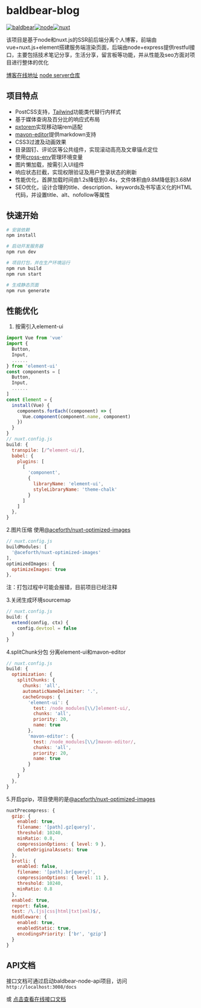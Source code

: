 # baldbear-blog

[![baldbear](https://img.shields.io/badge/%E7%A7%83%E5%A4%B4%E7%86%8A-%40baldbear-brightgreen)](http://baldbear.cn/)[![node](https://img.shields.io/badge/node-v14.19.0-blue)](https://nodejs.org/)[![nuxt](https://img.shields.io/badge/nuxt-^2.0.0-blue)](https://nuxtjs.org/)

该项目是基于node和nuxt.js的SSR前后端分离个人博客，前端由vue+nuxt.js+element搭建服务端渲染页面，后端由node+express提供restful接口，主要包括技术笔记分享，生活分享，留言板等功能，并从性能及seo方面对项目进行整体的优化

[博客在线地址](http://baldbear.cn)   [node server仓库](https://github.com/wangxinfei0118/baldbear-node-api) 

## 项目特点

- PostCSS支持，[Tailwind](https://github.com/nuxt-modules/tailwindcss)功能类代替行内样式
- 基于媒体查询及百分比的响应式布局
- [pxtorem](https://github.com/cuth/postcss-pxtorem)实现移动端rem适配
- [mavon-editor](https://github.com/hinesboy/mavonEditori)提供markdown支持
- CSS3过渡及动画效果
- 目录固钉、评论区等公共组件，实现滚动高亮及文章锚点定位
- 使用[cross-env](https://github.com/kentcdodds/cross-env#readme)管理环境变量
- 图片懒加载，按需引入UI组件
- 响应状态拦截，实现权限验证及用户登录状态的刷新
- 性能优化，首屏加载时间由1.2s降低到0.4s，文件体积由9.8M降低到3.68M
- SEO优化，设计合理的title、description、keywords及书写语义化的HTML代码，并设置title、alt、nofollow等属性

## 快速开始

```bash
# 安装依赖
npm install

# 启动开发服务器
npm run dev

# 项目打包，并在生产环境运行
npm run build
npm run start

# 生成静态页面
npm run generate
```

## 性能优化

1. 按需引入element-ui

```javascript
import Vue from 'vue'
import {
  Button,
  Input,
  ......
} from 'element-ui'
const components = [
  Button,
  Input,
  ......
]
const Element = {
  install(Vue) {
    components.forEach((component) => {
      Vue.component(component.name, component)
    })
  }
}
// nuxt.config.js
build: {
  transpile: [/^element-ui/],
  babel: {
    plugins: [
      [
        'component',
        {
          libraryName: 'element-ui',
          styleLibraryName: 'theme-chalk'
        }
      ]
    ]
  },
}
```

2.图片压缩 使用[@aceforth/nuxt-optimized-images](https://github.com/juliomrqz/nuxt-optimized-images)

```javascript
// nuxt.config.js
buildModules: [
  '@aceforth/nuxt-optimized-images'
],
optimizedImages: {
  optimizeImages: true
},
```

注：打包过程中可能会报错，目前项目已经注释

3.关闭生成环境sourcemap

```javascript
// nuxt.config.js
build: {
  extend(config, ctx) {
    config.devtool = false
  }
}
```

4.splitChunk分包 分离element-ui和mavon-editor

```javascript
// nuxt.config.js
build: {
  optimization: {
    splitChunks: {
      chunks: 'all',
      automaticNameDelimiter: '.',
      cacheGroups: {
        'element-ui': {
          test: /node_modules[\\/]element-ui/,
          chunks: 'all',
          priority: 20,
          name: true
        },
        'mavon-editor': {
          test: /node_modules[\\/]mavon-editor/,
          chunks: 'all',
          priority: 20,
          name: true
        }
      }
    }
  },
}
```

5.开启gzip，项目使用的是[@aceforth/nuxt-optimized-images](https://github.com/juliomrqz/nuxt-optimized-images)

```javascript
nuxtPrecompress: {
  gzip: {
    enabled: true,
    filename: '[path].gz[query]',
    threshold: 10240,
    minRatio: 0.8,
    compressionOptions: { level: 9 },
    deleteOriginalAssets: true
  },
  brotli: {
    enabled: false,
    filename: '[path].br[query]',
    compressionOptions: { level: 11 },
    threshold: 10240,
    minRatio: 0.8
  },
  enabled: true,
  report: false,
  test: /\.(js|css|html|txt|xml)$/,
  middleware: {
    enabled: true,
    enabledStatic: true,
    encodingsPriority: ['br', 'gzip']
  }
}
```



## API文档

接口文档可通过启动baldbear-node-api项目，访问`http://localhost:3008/docs`

或 [点击查看在线接口文档](http://api.baldbear.cn/docs/) 


